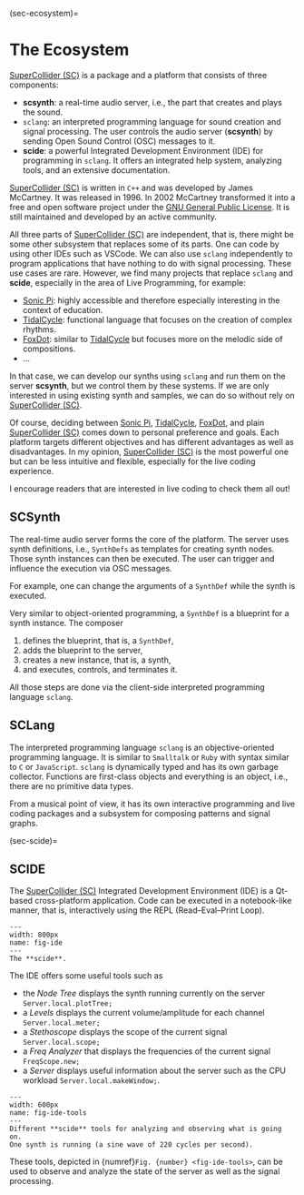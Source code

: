(sec-ecosystem)=
# The Ecosystem

[SuperCollider (SC)](https://supercollider.github.io/) is a package and a platform that consists of three components:
+ **scsynth**: a real-time audio server, i.e., the part that creates and plays the sound.
+ ``sclang``: an interpreted programming language for sound creation and signal processing. The user controls the audio server (**scsynth**) by sending Open Sound Control (OSC) messages to it.
+ **scide**: a powerful Integrated Development Environment (IDE) for programming in ``sclang``. It offers an integrated help system, analyzing tools, and an extensive documentation.

[SuperCollider (SC)](https://supercollider.github.io/) is written in ``C++`` and was developed by James McCartney.
It was released in 1996.
In 2002 McCartney transformed it into a free and open software project under the [GNU General Public License](https://www.gnu.org/licenses/gpl-3.0.en.html).
It is still maintained and developed by an active community.

All three parts of [SuperCollider (SC)](https://supercollider.github.io/) are independent, that is, there might be some other subsystem that replaces some of its parts.
One can code by using other IDEs such as VSCode.
We can also use ``sclang`` independently to program applications that have nothing to do with signal processing.
These use cases are rare.
However, we find many projects that replace ``sclang`` and **scide**, especially in the area of Live Programming, for example:

+ [Sonic Pi](https://sonic-pi.net/): highly accessible and therefore especially interesting in the context of education.
+ [TidalCycle](https://tidalcycles.org/): functional language that focuses on the creation of complex rhythms.
+ [FoxDot](https://foxdot.org/): similar to [TidalCycle](https://tidalcycles.org/) but focuses more on the melodic side of compositions.
+ ...

In that case, we can develop our synths using ``sclang`` and run them on the server **scsynth**, but we control them by these systems.
If we are only interested in using existing synth and samples, we can do so without rely on [SuperCollider (SC)](https://supercollider.github.io/).

Of course, deciding between [Sonic Pi](https://sonic-pi.net/), [TidalCycle](https://tidalcycles.org/), [FoxDot](https://foxdot.org/), and plain [SuperCollider (SC)](https://supercollider.github.io/) comes down to personal preference and goals.
Each platform targets different objectives and has different advantages as well as disadvantages.
In my opinion, [SuperCollider (SC)](https://supercollider.github.io/) is the most powerful one but can be less intuitive and flexible, especially for the live coding experience.

I encourage readers that are interested in live coding to check them all out!

## SCSynth

The real-time audio server forms the core of the platform.
The server uses synth definitions, i.e., ``SynthDefs`` as templates for creating synth nodes.
Those synth instances can then be executed.
The user can trigger and influence the execution via OSC messages.

For example, one can change the arguments of a ``SynthDef`` while the synth is executed.

Very similar to object-oriented programming, a ``SynthDef`` is a blueprint for a synth instance.
The composer

1. defines the blueprint, that is, a ``SynthDef``,
2. adds the blueprint to the server,
3. creates a new instance, that is, a synth,
4. and executes, controls, and terminates it.

All those steps are done via the client-side interpreted programming language ``sclang``.

## SCLang

The interpreted programming language ``sclang`` is an objective-oriented programming language.
It is similar to ``Smalltalk`` or ``Ruby`` with syntax similar to ``C`` or ``JavaScript``.
``sclang`` is dynamically typed and has its own garbage collector.
Functions are first-class objects and everything is an object, i.e., there are no primitive data types.

From a musical point of view, it has its own interactive programming and live coding packages and a subsystem for composing patterns and signal graphs.

(sec-scide)=
## SCIDE

The [SuperCollider (SC)](https://supercollider.github.io/) Integrated Development Environment (IDE) is a Qt-based cross-platform application.
Code can be executed in a notebook-like manner, that is, interactively using the REPL (Read–Eval–Print Loop).

```{figure} ../../figs/supercollider/ecosystem/ide.png
---
width: 800px
name: fig-ide
---
The **scide**.
```

The IDE offers some useful tools such as

+ the *Node Tree* displays the synth running currently on the server ``Server.local.plotTree;``
+ a *Levels* displays the current volume/amplitude for each channel ``Server.local.meter;``
+ a *Stethoscope* displays the scope of the current signal ``Server.local.scope;``
+ a *Freq Analyzer* that displays the frequencies of the current signal ``FreqScope.new;``
+ a *Server* displays useful information about the server such as the CPU workload ``Server.local.makeWindow;``.

```{figure} ../../figs/supercollider/ecosystem/ide-tools.png
---
width: 600px
name: fig-ide-tools
---
Different **scide** tools for analyzing and observing what is going on.
One synth is running (a sine wave of 220 cycles per second).
```

These tools, depicted in {numref}`Fig. {number} <fig-ide-tools>`, can be used to observe and analyze the state of the server as well as the signal processing.
